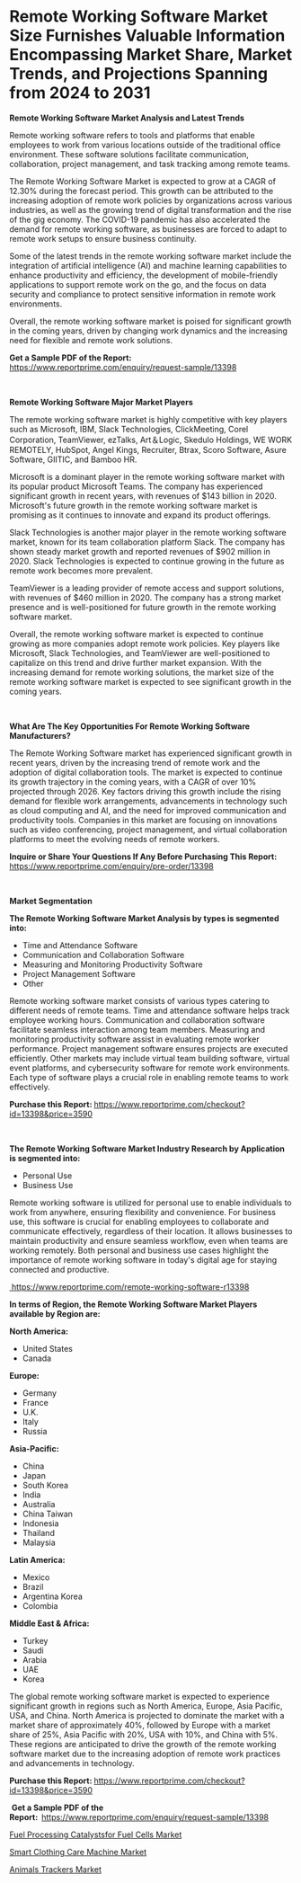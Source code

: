 <p><h1>Remote Working Software Market Size Furnishes Valuable Information Encompassing Market Share, Market Trends, and Projections Spanning from 2024 to 2031</h1></p><p><strong>Remote Working Software Market Analysis and Latest Trends</strong></p>
<p><p>Remote working software refers to tools and platforms that enable employees to work from various locations outside of the traditional office environment. These software solutions facilitate communication, collaboration, project management, and task tracking among remote teams.</p><p>The Remote Working Software Market is expected to grow at a CAGR of 12.30% during the forecast period. This growth can be attributed to the increasing adoption of remote work policies by organizations across various industries, as well as the growing trend of digital transformation and the rise of the gig economy. The COVID-19 pandemic has also accelerated the demand for remote working software, as businesses are forced to adapt to remote work setups to ensure business continuity.</p><p>Some of the latest trends in the remote working software market include the integration of artificial intelligence (AI) and machine learning capabilities to enhance productivity and efficiency, the development of mobile-friendly applications to support remote work on the go, and the focus on data security and compliance to protect sensitive information in remote work environments.</p><p>Overall, the remote working software market is poised for significant growth in the coming years, driven by changing work dynamics and the increasing need for flexible and remote work solutions.</p></p>
<p><strong>Get a Sample PDF of the Report:&nbsp;</strong> <a href="https://www.reportprime.com/enquiry/request-sample/13398">https://www.reportprime.com/enquiry/request-sample/13398</a></p>
<p>&nbsp;</p>
<p><strong>Remote Working Software Major Market Players</strong></p>
<p><p>The remote working software market is highly competitive with key players such as Microsoft, IBM, Slack Technologies, ClickMeeting, Corel Corporation, TeamViewer, ezTalks, Art＆Logic, Skedulo Holdings, WE WORK REMOTELY, HubSpot, Angel Kings, Recruiter, Btrax, Scoro Software, Asure Software, GIITIC, and Bamboo HR.</p><p>Microsoft is a dominant player in the remote working software market with its popular product Microsoft Teams. The company has experienced significant growth in recent years, with revenues of $143 billion in 2020. Microsoft's future growth in the remote working software market is promising as it continues to innovate and expand its product offerings.</p><p>Slack Technologies is another major player in the remote working software market, known for its team collaboration platform Slack. The company has shown steady market growth and reported revenues of $902 million in 2020. Slack Technologies is expected to continue growing in the future as remote work becomes more prevalent.</p><p>TeamViewer is a leading provider of remote access and support solutions, with revenues of $460 million in 2020. The company has a strong market presence and is well-positioned for future growth in the remote working software market.</p><p>Overall, the remote working software market is expected to continue growing as more companies adopt remote work policies. Key players like Microsoft, Slack Technologies, and TeamViewer are well-positioned to capitalize on this trend and drive further market expansion. With the increasing demand for remote working solutions, the market size of the remote working software market is expected to see significant growth in the coming years.</p></p>
<p>&nbsp;</p>
<p><strong>What Are The Key Opportunities For Remote Working Software Manufacturers?</strong></p>
<p><p>The Remote Working Software market has experienced significant growth in recent years, driven by the increasing trend of remote work and the adoption of digital collaboration tools. The market is expected to continue its growth trajectory in the coming years, with a CAGR of over 10% projected through 2026. Key factors driving this growth include the rising demand for flexible work arrangements, advancements in technology such as cloud computing and AI, and the need for improved communication and productivity tools. Companies in this market are focusing on innovations such as video conferencing, project management, and virtual collaboration platforms to meet the evolving needs of remote workers.</p></p>
<p><strong>Inquire or Share Your Questions If Any Before Purchasing This Report:</strong> <a href="https://www.reportprime.com/enquiry/pre-order/13398">https://www.reportprime.com/enquiry/pre-order/13398</a></p>
<p>&nbsp;</p>
<p><strong>Market Segmentation</strong></p>
<p><strong>The Remote Working Software Market Analysis by types is segmented into:</strong></p>
<p><ul><li>Time and Attendance Software</li><li>Communication and Collaboration Software</li><li>Measuring and Monitoring Productivity Software</li><li>Project Management Software</li><li>Other</li></ul></p>
<p><p>Remote working software market consists of various types catering to different needs of remote teams. Time and attendance software helps track employee working hours. Communication and collaboration software facilitate seamless interaction among team members. Measuring and monitoring productivity software assist in evaluating remote worker performance. Project management software ensures projects are executed efficiently. Other markets may include virtual team building software, virtual event platforms, and cybersecurity software for remote work environments. Each type of software plays a crucial role in enabling remote teams to work effectively.</p></p>
<p><strong>Purchase this Report:&nbsp;</strong><a href="https://www.reportprime.com/checkout?id=13398&price=3590">https://www.reportprime.com/checkout?id=13398&price=3590</a></p>
<p>&nbsp;</p>
<p><strong>The Remote Working Software Market Industry Research by Application is segmented into:</strong></p>
<p><ul><li>Personal Use</li><li>Business Use</li></ul></p>
<p><p>Remote working software is utilized for personal use to enable individuals to work from anywhere, ensuring flexibility and convenience. For business use, this software is crucial for enabling employees to collaborate and communicate effectively, regardless of their location. It allows businesses to maintain productivity and ensure seamless workflow, even when teams are working remotely. Both personal and business use cases highlight the importance of remote working software in today's digital age for staying connected and productive.</p></p>
<p><a href="https://www.reportprime.com/remote-working-software-r13398">&nbsp;https://www.reportprime.com/remote-working-software-r13398</a></p>
<p><strong>In terms of Region, the Remote Working Software Market Players available by Region are:</strong></p>
<p>
    <p> <strong> North America: </strong>
        <ul>
            <li>United States</li>
            <li>Canada</li>
        </ul>
        </p> 
    <p> <strong> Europe: </strong>
        <ul>
            <li>Germany</li>
            <li>France</li>
            <li>U.K.</li>
            <li>Italy</li>
            <li>Russia</li>
        </ul>
        </p> 
    <p> <strong> Asia-Pacific: </strong>
        <ul>
            <li>China</li>
            <li>Japan</li>
            <li>South Korea</li>
            <li>India</li>
            <li>Australia</li>
            <li>China Taiwan</li>
            <li>Indonesia</li>
            <li>Thailand</li>
            <li>Malaysia</li>
        </ul>
        </p> 
    <p> <strong> Latin America: </strong>
        <ul>
            <li>Mexico</li>
            <li>Brazil</li>
            <li>Argentina Korea</li>
            <li>Colombia</li>
        </ul>
        </p> 
    <p> <strong> Middle East & Africa: </strong>
        <ul>
            <li>Turkey</li>
            <li>Saudi</li>
            <li>Arabia</li>
            <li>UAE</li>
            <li>Korea</li>
        </ul>
    </p>
    </p>
<p><p>The global remote working software market is expected to experience significant growth in regions such as North America, Europe, Asia Pacific, USA, and China. North America is projected to dominate the market with a market share of approximately 40%, followed by Europe with a market share of 25%, Asia Pacific with 20%, USA with 10%, and China with 5%. These regions are anticipated to drive the growth of the remote working software market due to the increasing adoption of remote work practices and advancements in technology.</p></p>
<p><strong>Purchase this Report: </strong><a href="https://www.reportprime.com/checkout?id=13398&price=3590">https://www.reportprime.com/checkout?id=13398&price=3590</a></p>
<p>&nbsp;<strong>Get a Sample PDF of the Report:&nbsp;&nbsp;</strong><a href="https://www.reportprime.com/enquiry/request-sample/13398">https://www.reportprime.com/enquiry/request-sample/13398</a></p>
<p><strong></strong></p>
<p><p><a href="https://view.publitas.com/reportprime-1/insights-into-the-fuel-processing-catalystsfor-fuel-cells-industry-market-financial-status-market-size-and-revenue-analysis-up-to-2031/">Fuel Processing Catalystsfor Fuel Cells Market</a></p><p><a href="https://view.publitas.com/reportprime-1/global-smart-clothing-care-machine-industry-types-applications-market-players-regional-growth-analysis-and-future-scenarios-2024-2031/">Smart Clothing Care Machine Market</a></p><p><a href="https://view.publitas.com/reportprime-1/animals-trackers-market-growth-outlook-from-2024-to-2031-and-it-is-projecting-at-7-cagr-with-markets-trends-analysis-by-application-regional-outlook-and-revenue/">Animals Trackers Market</a></p></p>
